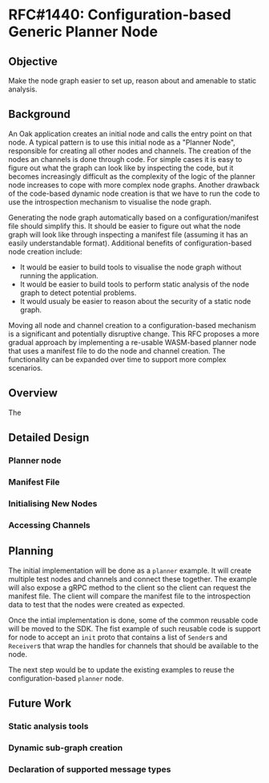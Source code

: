 # RFC#1440: Configuration-based Generic Planner Node

## Objective

Make the node graph easier to set up, reason about and amenable to static
analysis.

## Background

An Oak application creates an initial node and calls the entry point on that
node. A typical pattern is to use this initial node as a "Planner Node",
responsible for creating all other nodes and channels. The creation of the nodes
an channels is done through code. For simple cases it is easy to figure out what
the graph can look like by inspecting the code, but it becomes increasingly
difficult as the complexity of the logic of the planner node increases to cope
with more complex node graphs. Another drawback of the code-based dynamic node
creation is that we have to run the code to use the introspection mechanism to
visualise the node graph.

Generating the node graph automatically based on a configuration/manifest file
should simplify this. It should be easier to figure out what the node graph will
look like through inspecting a manifest file (assuming it has an easily
understandable format). Additional benefits of configuration-based node creation
include:

- It would be easier to build tools to visualise the node graph without running
  the application.
- It would be easier to build tools to perform static analysis of the node graph
  to detect potential problems.
- It would usualy be easier to reason about the security of a static node graph.

Moving all node and channel creation to a configuration-based mechanism is a
significant and potentially disruptive change. This RFC proposes a more gradual
approach by implementing a re-usable WASM-based planner node that uses a
manifest file to do the node and channel creation. The functionality can be
expanded over time to support more complex scenarios.

## Overview

The

## Detailed Design

### Planner node

### Manifest File

### Initialising New Nodes

### Accessing Channels

## Planning

The initial implementation will be done as a `planner` example. It will create
multiple test nodes and channels and connect these together. The example will
also expose a gRPC method to the client so the client can request the manifest
file. The client will compare the manifest file to the introspection data to
test that the nodes were created as expected.

Once the intial implementation is done, some of the common reusable code will be
moved to the SDK. The fist example of such reusable code is support for node to
accept an `init` proto that contains a list of `Sender`s and `Receiver`s that
wrap the handles for channels that should be available to the node.

The next step would be to update the existing examples to reuse the
configuration-based `planner` node.

## Future Work

### Static analysis tools

### Dynamic sub-graph creation

### Declaration of supported message types
